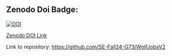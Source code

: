 ## Zenodo Doi Badge:

<a href=""><img src="" alt="DOI"></a>

<a href="">Zenodo DOI Link</a>

Link to repository: https://github.com/SE-Fall24-G73/WolfJobsV2

